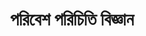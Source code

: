 ---
title: "পরিবেশ পরিচিতি বিজ্ঞান"
class: ৩য় শ্রেণি
ayear: ২০০৩ - ২০১১
publisher: "NCTB"
inlang: "bn-BD"
genre: "TextBook"
thumb: biggan c3 2009.png
---